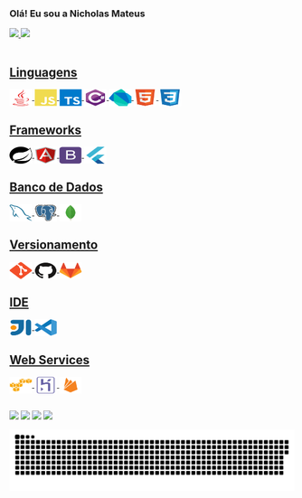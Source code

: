 ###  Olá! Eu sou a Nicholas Mateus
 
 <div>
  <a href="https://github.com/karasurage">
  <img height="180em" src="https://github-readme-stats.vercel.app/api?username=karasurage&show_icons=true&theme=onedark&include_all_commits=true&count_private=true"/>
  <img height="180em" src="https://github-readme-stats.vercel.app/api/top-langs/?username=karasurage&layout=compact&langs_count=7&theme=onedark"/>
</div>
<div style="display: inline_block"><br>
    
  ## Linguagens
  
  <img align="center" alt="Nicholas-Java" height="30" width="40" src="https://raw.githubusercontent.com/devicons/devicon/master/icons/java/java-plain.svg">
  <img align="center" alt="Nicholas-Js" height="30" width="40" src="https://raw.githubusercontent.com/devicons/devicon/master/icons/javascript/javascript-plain.svg">
  <img align="center" alt="Nicholas-Ts" height="30" width="40" src="https://raw.githubusercontent.com/devicons/devicon/master/icons/typescript/typescript-plain.svg">
  <img align="center" alt="Nicholas-Csharp" height="30" width="40" src="https://raw.githubusercontent.com/devicons/devicon/master/icons/csharp/csharp-original.svg">
  <img align="center" alt="Nicholas-Bootstrap" height="30" width="40" src="https://raw.githubusercontent.com/devicons/devicon/master/icons/dart/dart-original.svg">
  <img align="center" alt="Nicholas-HTML" height="30" width="40" src="https://raw.githubusercontent.com/devicons/devicon/master/icons/html5/html5-original.svg">
  <img align="center" alt="Nicholas-CSS" height="30" width="40" src="https://raw.githubusercontent.com/devicons/devicon/master/icons/css3/css3-original.svg">
  
  ## Frameworks
  
  <img align="center" alt="Nicholas-Spring" height="30" width="40" src="https://raw.githubusercontent.com/devicons/devicon/master/icons/spring/spring-plain.svg">
  <img align="center" alt="Nicholas-Angular" height="30" width="40" src="https://raw.githubusercontent.com/devicons/devicon/master/icons/angularjs/angularjs-original.svg">
  <img align="center" alt="Nicholas-Bootstrap" height="30" width="40" src="https://raw.githubusercontent.com/devicons/devicon/master/icons/bootstrap/bootstrap-plain.svg">
  <img align="center" alt="Nicholas-Flutter" height="30" width="40" src="https://raw.githubusercontent.com/devicons/devicon/master/icons/flutter/flutter-original.svg">
  
  ## Banco de Dados
  
  <img align="center" alt="Nicholas-MySQL" height="30" width="40" src="https://raw.githubusercontent.com/devicons/devicon/master/icons/mysql/mysql-original.svg">
  <img align="center" alt="Nicholas-Postgresql" height="30" width="40" src="https://raw.githubusercontent.com/devicons/devicon/master/icons/postgresql/postgresql-original.svg">
  <img align="center" alt="Nicholas-MongoDB" height="30" width="40" src="https://raw.githubusercontent.com/devicons/devicon/master/icons/mongodb/mongodb-original.svg">
  
  ## Versionamento
  
  <img align="center" alt="Nicholas-Git" height="30" width="40" src="https://raw.githubusercontent.com/devicons/devicon/master/icons/git/git-original.svg">
  <img align="center" alt="Nicholas-Github" height="30" width="40" src="https://raw.githubusercontent.com/devicons/devicon/master/icons/github/github-original.svg">
  <img align="center" alt="Nicholas-Gitlab" height="30" width="40" src="https://raw.githubusercontent.com/devicons/devicon/master/icons/gitlab/gitlab-original.svg">
  
  ## IDE
  
  <img align="center" alt="Nicholas-Intellij" height="30" width="40" src="https://raw.githubusercontent.com/devicons/devicon/master/icons/intellij/intellij-original.svg">
  <img align="center" alt="Nicholas-Vscode" height="30" width="40" src="https://raw.githubusercontent.com/devicons/devicon/master/icons/vscode/vscode-original.svg">
  
  ## Web Services
  
  <img align="center" alt="Nicholas-AmazonWebServices" height="30" width="40" src="https://raw.githubusercontent.com/devicons/devicon/master/icons/amazonwebservices/amazonwebservices-original.svg">
  <img align="center" alt="Nicholas-Heroku" height="30" width="40" src="https://raw.githubusercontent.com/devicons/devicon/master/icons/heroku/heroku-original.svg">
 <img align="center" alt="Nicholas-Firebase" height="30" width="40" src="https://raw.githubusercontent.com/devicons/devicon/master/icons/firebase/firebase-plain.svg">
    
</div>
  
##
 
<div> 
 <a href="https://instagram.com/nicholasmateusveloso" target="_blank"><img src="https://img.shields.io/badge/-Instagram-%23E4405F?style=for-the-badge&logo=instagram&logoColor=white" target="_blank"></a>
 	<a href="https://www.twitch.tv/karasurage" target="_blank"><img src="https://img.shields.io/badge/Twitch-9146FF?style=for-the-badge&logo=twitch&logoColor=white" target="_blank"></a>
  <a href = "mailto:nicholas.mateus@gmail.com"><img src="https://img.shields.io/badge/-Gmail-%23333?style=for-the-badge&logo=gmail&logoColor=white" target="_blank"></a>
  <a href="https://www.linkedin.com/in/nicholas-mateus-veloso" target="_blank"><img src="https://img.shields.io/badge/-LinkedIn-%230077B5?style=for-the-badge&logo=linkedin&logoColor=white" target="_blank"></a> 
 
  ![Snake animation](https://github.com/karasurage/karasurage/blob/output/github-contribution-grid-snake.svg)
 
</div>


<!--
- 🔭 I’m currently working on ...
- 🌱 I’m currently learning ...
- 👯 I’m looking to collaborate on ...
- 🤔 I’m looking for help with ...
- 💬 Ask me about ...
- 📫 How to reach me: ...
- 😄 Pronouns: ...
- ⚡ Fun fact: ...
-->
